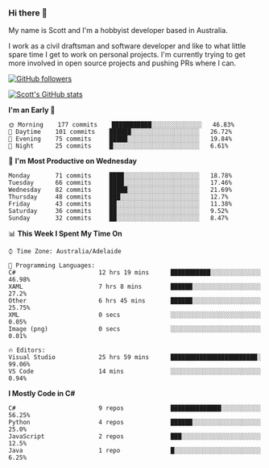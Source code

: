 ### Hi there 👋

My name is Scott and I'm a hobbyist developer based in Australia.

I work as a civil draftsman and software developer and like to what little spare time I get to work on personal projects. I'm currently trying to get more involved in open source projects and pushing PRs where I can. 

[![GitHub followers](https://img.shields.io/github/followers/puppetsw?label=Follow&style=social)](https://github.com/puppetsw?tab=followers)

[![Scott's GitHub stats](https://github-readme-stats.vercel.app/api?username=puppetsw&show_icons=true&theme=dark)](https://github.com/anuraghazra/github-readme-stats)

<!--START_SECTION:waka-->
**I'm an Early 🐤** 

```text
🌞 Morning    177 commits    ███████████░░░░░░░░░░░░░░   46.83% 
🌆 Daytime    101 commits    ██████░░░░░░░░░░░░░░░░░░░   26.72% 
🌃 Evening    75 commits     █████░░░░░░░░░░░░░░░░░░░░   19.84% 
🌙 Night      25 commits     █░░░░░░░░░░░░░░░░░░░░░░░░   6.61%

```
📅 **I'm Most Productive on Wednesday** 

```text
Monday       71 commits     ████░░░░░░░░░░░░░░░░░░░░░   18.78% 
Tuesday      66 commits     ████░░░░░░░░░░░░░░░░░░░░░   17.46% 
Wednesday    82 commits     █████░░░░░░░░░░░░░░░░░░░░   21.69% 
Thursday     48 commits     ███░░░░░░░░░░░░░░░░░░░░░░   12.7% 
Friday       43 commits     ██░░░░░░░░░░░░░░░░░░░░░░░   11.38% 
Saturday     36 commits     ██░░░░░░░░░░░░░░░░░░░░░░░   9.52% 
Sunday       32 commits     ██░░░░░░░░░░░░░░░░░░░░░░░   8.47%

```


📊 **This Week I Spent My Time On** 

```text
⌚︎ Time Zone: Australia/Adelaide

💬 Programming Languages: 
C#                       12 hrs 19 mins      ███████████░░░░░░░░░░░░░░   46.98% 
XAML                     7 hrs 8 mins        ██████░░░░░░░░░░░░░░░░░░░   27.2% 
Other                    6 hrs 45 mins       ██████░░░░░░░░░░░░░░░░░░░   25.75% 
XML                      0 secs              ░░░░░░░░░░░░░░░░░░░░░░░░░   0.05% 
Image (png)              0 secs              ░░░░░░░░░░░░░░░░░░░░░░░░░   0.01%

🔥 Editors: 
Visual Studio            25 hrs 59 mins      ████████████████████████░   99.06% 
VS Code                  14 mins             ░░░░░░░░░░░░░░░░░░░░░░░░░   0.94%

```

**I Mostly Code in C#** 

```text
C#                       9 repos             ██████████████░░░░░░░░░░░   56.25% 
Python                   4 repos             ██████░░░░░░░░░░░░░░░░░░░   25.0% 
JavaScript               2 repos             ███░░░░░░░░░░░░░░░░░░░░░░   12.5% 
Java                     1 repo              █░░░░░░░░░░░░░░░░░░░░░░░░   6.25%

```



<!--END_SECTION:waka-->

<!--
**puppetsw/puppetsw** is a ✨ _special_ ✨ repository because its `README.md` (this file) appears on your GitHub profile.

Here are some ideas to get you started:

- 🔭 I’m currently working on ...
- 🌱 I’m currently learning ...
- 👯 I’m looking to collaborate on ...
- 🤔 I’m looking for help with ...
- 💬 Ask me about ...
- 📫 How to reach me: ...
- 😄 Pronouns: ...
- ⚡ Fun fact: ...
-->
